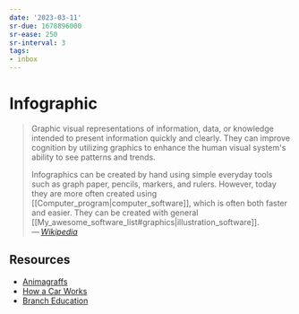 ```yaml
---
date: '2023-03-11'
sr-due: 1678896000
sr-ease: 250
sr-interval: 3
tags:
- inbox
---
```


# Infographic

> Graphic visual representations of information, data, or knowledge intended to
> present information quickly and clearly. They can improve cognition by
> utilizing graphics to enhance the human visual system's ability to see
> patterns and trends.
>
> Infographics can be created by hand using simple everyday tools such as graph
> paper, pencils, markers, and rulers. However, today they are more often
> created using [[Computer_program|computer_software]], which is often both
> faster and easier. They can be created with general
> [[My_awesome_software_list#graphics|illustration_software]].\
> — <cite>[Wikipedia](https://en.wikipedia.org/wiki/Infographic)</cite>

## Resources

- [Animagraffs](https://animagraffs.com/)
- [How a Car Works](https://www.howacarworks.com/)
- [Branch Education](https://www.youtube.com/c/brancheducation)
